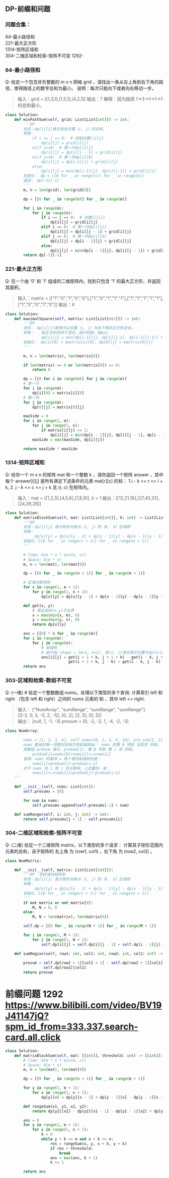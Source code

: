 ## DP-前缀和问题

### 问题合集：

64-最小路径和  
221-最大正方形  
1314-矩阵区域和  
304-二维区域和检索-矩阵不可变
1292- 
### 64-最小路径和

Q: 给定一个包含非负整数的 m x n 网格 grid ，请找出一条从左上角到右下角的路径，使得路径上的数字总和为最小。 说明：每次只能向下或者向右移动一步。
> 输入：grid = [[1,3,1],[1,5,1],[4,2,1]]
> 输出：7
> 解释：因为路径 1→3→1→1→1 的总和最小。

```python
class Solution:
    def minPathSum(self, grid: List[List[int]]) -> int:
        '''DP
        状态：dp[i][j]表示到达位置（i, j）的总和。
        转移： 
            if i == j == 0:  # 初始位置[i][j]
                dp[i][j] = grid[i][j]
            elif i==0:  # 第一行dp[i][j]
                dp[i][j] = dp[i][j - 1] + grid[i][j]
            elif j==0:  # 第一列dp[i][0]
                dp[i][j] = dp[i-1][j] + grid[i][j]
            else:
                dp[i][j] = min(dp[i-1][j], dp[i][j-1]) + grid[i][j]
        初始化： dp = [[0 for _ in range(n)] for _ in range(m)]
        返回： dp[-1][-1]
        '''
        m, n = len(grid), len(grid[0])

        dp = [[0 for _ in range(n)] for _ in range(m)]

        for i in range(m):
            for j in range(n):
                if i == j == 0:  # 位置[i][j]
                    dp[i][j] = grid[i][j]
                elif i == 0:  # 第一行dp[i][j]
                    dp[i][j] = dp[i][j - 1] + grid[i][j]
                elif j == 0:  # 第一列dp[i][0]
                    dp[i][j] = dp[i - 1][j] + grid[i][j]
                else:
                    dp[i][j] = min(dp[i - 1][j], dp[i][j - 1]) + grid[i][j]
        return dp[-1][-1]
```

### 221-最大正方形

Q: 在一个由 '0' 和 '1' 组成的二维矩阵内，找到只包含 '1' 的最大正方形，并返回其面积。
> 输入：matrix = [["1","0","1","0","0"],["1","0","1","1","1"],["1","1","1","1","1"], ["1","0","0","1","0"]]
> 输出：4

```python
class Solution:
    def maximalSquare(self, matrix: List[List[str]]) -> int:
        '''DP
        状态： dp[i][j]是表示以位置（i, j）为右下角的正方形边长。
        转移：   取正方形的四个顶点，进行判断，取min
                dp[i][j] = min(dp[i-1][j], dp[i][j-1], dp[i-1][j-1]) + 1
        初始化： dp[i][0] = maxtrix[i][0], dp[0][j] = maxtrix[0][j] 
        '''

        m, n = len(matrix), len(matrix[0])

        if len(matrix) == 0 or len(matrix[0]) == 0:
            return 0

        dp = [[0 for i in range(n)] for j in range(m)]
        # 第一行        
        for i in range(m):
            dp[i][0] = matrix[i][0]
        # 第一列
        for j in range(m):
            dp[0][j] = matrix[0][j]

        maxSide = 0
        for i in range(1, m):
            for j in range(1, n):
                if matrix[i][j] == 1:
                    dp[i][j] = min(dp[i - 1][j], dp[i][j - 1], dp[i - 1][j - 1]) + 1
            maxSide = max(maxSide, dp[i][j])

        return maxSide * maxSide  
```

### 1314-矩阵区域和

Q: 给你一个 m x n 的矩阵 mat 和一个整数 k ，请你返回一个矩阵 answer ，其中每个 answer[i][j] 是所有满足下述条件的元素 mat[r][c] 的和：
1.i - k <= r <= i + k, 2. j - k <= c <= j + k 且 (r, c) 在矩阵内。

> 输入：mat = [[1,2,3],[4,5,6],[7,8,9]], k = 1
> 输出：[[12,21,16],[27,45,33],[24,39,28]]

```python
class Solution:
    def matrixBlockSum(self, mat: List[List[int]], k: int) -> List[List[int]]:
        '''DP
        状态：dp[i][j] 表示矩形对角点（i, j）到（0， 0）区域和
        转移： 
             dp[x][y] = dp[x][y - 1] + dp[x - 1][y] - dp[x - 1][y - 1] + mat[x - 1][y - 1]
        初始化：[[0 for _ in range(n + 1)] for _ in range(m + 1)]
        '''

        # Time: O(m * n * min(m, n))
        # Space: O(m * n)
        m, n = len(mat), len(mat[0])

        dp = [[0 for _ in range(n + 1)] for _ in range(m + 1)]

        # 区域内矩阵和
        for x in range(1, m + 1):
            for y in range(1, n + 1):
                dp[x][y] = dp[x][y - 1] + dp[x - 1][y] - dp[x - 1][y - 1] + mat[x - 1][y - 1]

        def get(x, y):
            # 保证坐标(x,y)不出界
            x = max(min(x, m), 0)
            y = max(min(y, n), 0)
            return dp[x][y]

        ans = [[0] * n for _ in range(m)]
        for i in range(m):
            for j in range(n):
                # 前缀和
                # 由于dp shape = [m+1, n+1], 故(i, j)真实表示位置为dp(i+1, j+1)
                ans[i][j] = get(i + 1 + k, j + 1 + k) - get(i - k, j + 1 + k) -
                            get(i + 1 + k, j - k) + get(i - k, j - k)
        return ans

```

### 303-区域和检索-数组不可变

Q: (一维) # 给定一个整数数组 nums，处理以下类型的多个查询: 计算索引 left 和 right （包含 left 和 right）之间的 nums 元素的 和 ，其中 left <= right.
> 输入： ["NumArray", "sumRange", "sumRange", "sumRange"]  
> [[[-2, 0, 3, -5, 2, -1]], [0, 2], [2, 5], [0, 5]]  
> 输出： [null, 1, -1, -3]
> presum = [0, -2, -2, 1, -4, -2, -3]

```python
class NumArray:
    '''
        nums = [1, 2, 3, 4], self.sums=[0, 1, 3, 6, 10], pre_sum[1, 2] = 
        nums 数组的每一项都对应有它的前缀和dp： nums 的第 0 项到 当前项 的和。
        用数组 preSum 表示，preSum[i]：第 0 项到 第 i 项 的和。
            preSum[i]=nums[0]+nums[1]+…+nums[i]
        易得，nums 的某项 = 两个相邻前缀和的差：
            nums[i]=preSum[i]−preSum[i−1]
        对于 nums 的 i 到 j 的元素和，上式叠加，有：
            nums[i]+…+nums[j]=preSum[j]−preSum[i−1]
    '''

    def __init__(self, nums: List[int]):
        self.presums = [0]

        for num in nums:
            self.presums.append(self.presums[-1] + num)

    def sumRange(self, i: int, j: int) -> int:
        return self.presums[j + 1] - self.presums[i]


```

### 304-二维区域和检索-矩阵不可变

Q: (二维) 给定一个二维矩阵 matrix，以下类型的多个请求： 计算其子矩形范围内元素的总和，该子矩阵的 左上角 为 (row1, col1) ，右下角 为 (row2, col2) 。

```python
class NumMatrix:

    def __init__(self, matrix: List[List[int]]):
        '''DP  求区域内矩阵和
        状态：dp[i][j] 表示矩形对角点（i, j）到（0， 0）区域和
        转移： 
             dp[x][y] = dp[x][y - 1] + dp[x - 1][y] - dp[x - 1][y - 1] + mat[x - 1][y - 1]
        初始化：[[0 for _ in range(n + 1)] for _ in range(m + 1)]
        '''
        if not matrix or not matrix[0]:
            M, N = 0, 0
        else:
            M, N = len(matrix), len(matrix[0])

        self.dp = [[0 for _ in range(N + 1)] for _ in range(M + 1)]

        for i in range(1, M + 1):
            for j in range(1, N + 1):
                self.dp[i][j] = self.dp[i][j - 1] + self.dp[i - 1][j] - self.dp[i - 1][j - 1] + matrix[i - 1][j - 1]

    def sumRegion(self, row1: int, col1: int, row2: int, col2: int) -> int:
    
        presum = self.dp[row2 + 1][col2 + 1] - self.dp[row2 + 1][col1] - self.dp[row1][col2 + 1] + \
                 self.dp[row1][col1]   
        return presum

```

### 
# 前缀问题  1292  https://www.bilibili.com/video/BV19J41147jQ?spm_id_from=333.337.search-card.all.click
```python
class Solution:
    def matrixBlockSum(self, mat: [[int]], threshold: int) -> [[int]]:
        # Time: O(m * n * min(m, n))
        # Space: O(m * n)
        m, n = len(mat), len(mat[0])

        dp = [[0 for _ in range(n + 1)] for _ in range(m + 1)]

        for y in range(1, m + 1):
            for x in range(1, n + 1):
                dp[y][x] = dp[y][x - 1] + dp[y - 1][x] - dp[y - 1][x - 1] + mat[y - 1][x - 1]

        def rangeSum(x1, y1, x2, y2):
            return dp[y2][x2] - dp[y2][x1 - 1] - dp[y1 - 1][x2] + dp[y1 - 1][x1 - 1]

        ans = 0
        for y in range(1, m + 1):
            for x in range(1, n + 1):
                k = 0
                while y + k <= m and x + k <= n:
                    res = rangeSum(x, y, x + k, y + k)
                    if res > threshold:
                        break
                    ans = max(ans, k + 1)
                    k += 1

        return ans
```